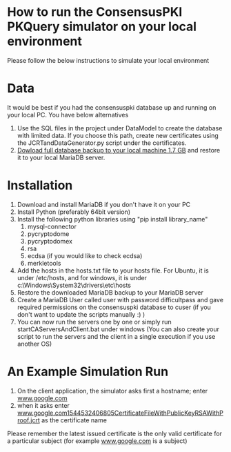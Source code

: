 # How to run the ConsensusPKI PKQuery simulator on your local environment
Please follow the below instructions to simulate your local environment

# Data 
It would be best if you had the consensuspki database up and running on your local PC. You have below alternatives 
1) Use the SQL files in the project under DataModel to create the database with limited data. If you choose this path, create new certificates using the JCRTandDataGenerator.py script under the certificates. 
2) [Dowload full database backup to your local machine 1.7 GB](https://drive.google.com/drive/folders/1xqpO7Aa7t7vnzkzyQmSc-FwYRof_imhE?usp=sharing) and restore it to your local MariaDB server.

# Installation
<ol>
<li>Download and install MariaDB if you don't have it on your PC</li>
<li>Install Python (preferably 64bit version)</li>
<li>Install the following python libraries using "pip install library_name"
<ol>
  <li>mysql-connector</li>
  <li>pycryptodome</li>
  <li>pycryptodomex</li>
  <li>rsa</li>
  <li>ecdsa (if you would like to check ecdsa)</li>
  <li>merkletools</li>
</ol></li>
<li>Add the hosts in the hosts.txt file to your hosts file. For Ubuntu, it is under /etc/hosts, and for windows, it is under c:\Windows\System32\drivers\etc\hosts</li>
<li>Restore the downloaded MariaDB backup to your MariaDB server</li>
<li>Create a MariaDB User called user with password difficultpass and gave required permissions on the consensuspki database to cuser (if you don't want to update the scripts manually :) )</li>
<li>You can now run the servers one by one or simply run startCAServersAndClient.bat under windows (You can also create your script to run the servers and the client in a single execution if you use another OS)</li>
</ol>

# An Example Simulation Run
1) On the client application, the simulator asks first a hostname; enter www.google.com
2) when it asks enter www.google.com1544532406805CertificateFileWithPublicKeyRSAWithProof.jcrt as the certificate name

Please remember the latest issued certificate is the only valid certificate for a particular subject (for example www.google.com is a subject)

